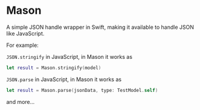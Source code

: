 # Mason

A simple JSON handle wrapper in Swift, making it available to handle JSON like JavaScript.

For example:

`JSON.stringify` in JavaScript, in Mason it works as

```swift
let result = Mason.stringify(model)
```

`JSON.parse` in JavaScript, in Mason it works as

```swift
let result = Mason.parse(jsonData, type: TestModel.self)
```

and more...

